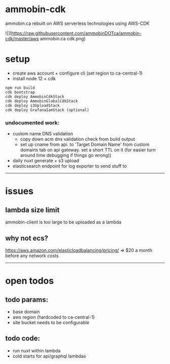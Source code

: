 # ammobin-cdk

ammobin.ca rebuilt on AWS serverless technologies using AWS-CDK

![](https://raw.githubusercontent.com/ammobinDOTca/ammobin-cdk/master/aws ammobin.ca cdk.png)

# setup

- create aws account + configure cli (set region to ca-central-1)
- install node 12 + cdk

```
npm run build
cdk bootstrap
cdk deploy AmmobinCdkStack
cdk deploy AmmobinGlobalCdkStack
cdk deploy s3UploadStack
cdk deploy GrafanaIamStack (optional)
```

### undocumented work:

- custom name DNS validation
  - copy down acm dns validation check from build output
  - set up cname from api.<BASE DOMAIN> to 'Target Domain Name' from custom domains tab on api gateway. set a short TTL on it (for easier turn around time debugging if things go wrong))
- daily nuxt generate + s3 upload
- elasticsearch endpoint for log exporter to send stuff to

---

# issues

## lambda size limit

ammobin-client is too large to be uploaded as a lambda

## why not ecs?

https://aws.amazon.com/elasticloadbalancing/pricing/ => \$20 a month before any network costs

---

# open todos

## todo params:

- base domain
- aws region (hardcoded to ca-central-1)
- site bucket needs to be configurable

## todo code:

- run nuxt within lambda
- cold starts for api/graphql lambdas
